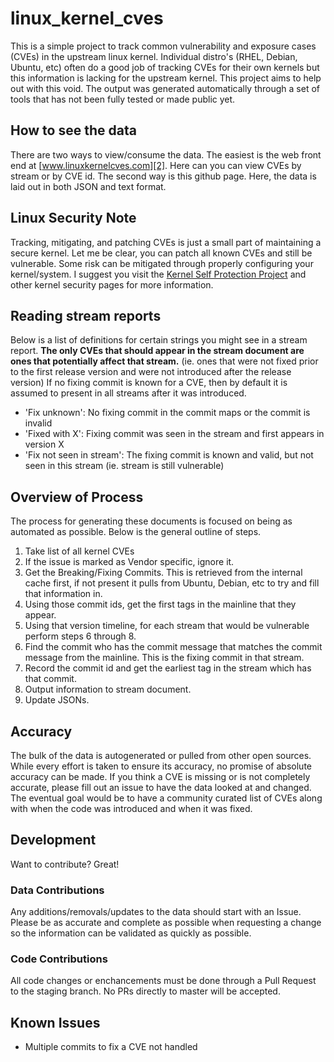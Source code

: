 # linux_kernel_cves

This is a simple project to track common vulnerability and exposure cases (CVEs) in the upstream linux kernel.
Individual distro's (RHEL, Debian, Ubuntu, etc) often do a good job of
tracking CVEs for their own kernels but this information is lacking for
the upstream kernel. This project aims to help out with this void. The output
was generated automatically through a set of tools that has not been
fully tested or made public yet.

## How to see the data

There are two ways to view/consume the data. The easiest is the web front end at
[www.linuxkernelcves.com][2]. Here can you can view CVEs by stream or by CVE id.
The second way is this github page. Here, the data is laid out in both JSON
and text format.

## Linux Security Note

Tracking, mitigating, and patching CVEs is just a small part of
maintaining a secure kernel.  Let me be clear, you can patch all known
CVEs and still be vulnerable. Some risk can be mitigated through
properly configuring your kernel/system. I suggest you visit the
[Kernel Self Protection Project][1] and other kernel security pages for more
information.

## Reading stream reports

Below is a list of definitions for certain strings you might see in a
stream report. **The only CVEs that should appear in the stream
document are ones that potentially affect that stream.** (ie. ones that
were not fixed prior to the first release version and were not introduced
after the release version) If no fixing commit is known for a CVE, then
by default it is assumed to present in all streams after it was introduced.

- 'Fix unknown': No fixing commit in the commit maps or the commit is
  invalid
- 'Fixed with X': Fixing commit was seen in the stream and first
  appears in version X
- 'Fix not seen in stream': The fixing commit is known and valid,
  but not seen in this stream (ie. stream is still vulnerable)

## Overview of Process

The process for generating these documents is focused on being as
automated as possible. Below is the general outline of steps.

  1) Take list of all kernel CVEs
  2) If the issue is marked as Vendor specific, ignore it.
  3) Get the Breaking/Fixing Commits. This is retrieved from the
  internal cache first, if not present it pulls from Ubuntu, Debian,
  etc to try and fill that information in.
  4) Using those commit ids, get the first tags in the mainline that
  they appear.
  5) Using that version timeline, for each stream that would be
  vulnerable perform steps 6 through 8.
  6) Find the commit who has the commit message that matches the commit
  message from the mainline. This is the fixing commit in that stream.
  7) Record the commit id and get the earliest tag in the stream which
  has that commit.
  8) Output information to stream document.
  9) Update JSONs.

## Accuracy

The bulk of the data is autogenerated or pulled from other open sources.
While every effort is taken to ensure its accuracy, no promise of absolute
accuracy can be made. If you think a CVE is missing or is not completely
accurate, please fill out an issue to have the data looked at and changed. The
eventual goal would be to have a community curated list of CVEs along with when
the code was introduced and when it was fixed.

## Development

Want to contribute? Great!

### Data Contributions

Any additions/removals/updates to the data should start with an Issue. Please
be as accurate and complete as possible when requesting a change so the
information can be validated as quickly as possible.

### Code Contributions

All code changes or enchancements must be done through a Pull Request to the
staging branch. No PRs directly to master will be accepted.

## Known Issues

- Multiple commits to fix a CVE not handled

[1]: https://kernsec.org/wiki/index.php/Kernel_Self_Protection_Project
[2]: https://www.linuxkernelcves.com

